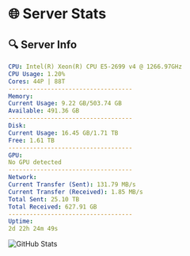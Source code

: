 # 🌐 Server Stats
## 🔍 Server Info
```yaml
CPU: Intel(R) Xeon(R) CPU E5-2699 v4 @ 1266.97GHz
CPU Usage: 1.20%
Cores: 44P | 88T
-----------------------------------
Memory:
Current Usage: 9.22 GB/503.74 GB
Available: 491.36 GB
-----------------------------------
Disk:
Current Usage: 16.45 GB/1.71 TB
Free: 1.61 TB
-----------------------------------
GPU:
No GPU detected
-----------------------------------
Network:
Current Transfer (Sent): 131.79 MB/s
Current Transfer (Received): 1.85 MB/s
Total Sent: 25.10 TB
Total Received: 627.91 GB
-----------------------------------
Uptime:
2d 22h 24m 49s
```
![GitHub Stats](https://img.shields.io/badge/Updated-2025-02-10_21:08:07-blue)